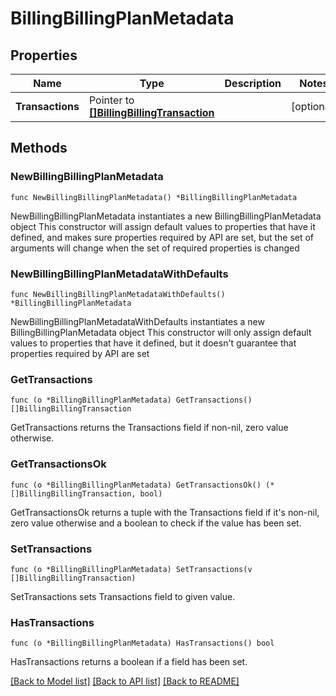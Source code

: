 # BillingBillingPlanMetadata

## Properties

Name | Type | Description | Notes
------------ | ------------- | ------------- | -------------
**Transactions** | Pointer to [**[]BillingBillingTransaction**](BillingBillingTransaction.md) |  | [optional] 

## Methods

### NewBillingBillingPlanMetadata

`func NewBillingBillingPlanMetadata() *BillingBillingPlanMetadata`

NewBillingBillingPlanMetadata instantiates a new BillingBillingPlanMetadata object
This constructor will assign default values to properties that have it defined,
and makes sure properties required by API are set, but the set of arguments
will change when the set of required properties is changed

### NewBillingBillingPlanMetadataWithDefaults

`func NewBillingBillingPlanMetadataWithDefaults() *BillingBillingPlanMetadata`

NewBillingBillingPlanMetadataWithDefaults instantiates a new BillingBillingPlanMetadata object
This constructor will only assign default values to properties that have it defined,
but it doesn't guarantee that properties required by API are set

### GetTransactions

`func (o *BillingBillingPlanMetadata) GetTransactions() []BillingBillingTransaction`

GetTransactions returns the Transactions field if non-nil, zero value otherwise.

### GetTransactionsOk

`func (o *BillingBillingPlanMetadata) GetTransactionsOk() (*[]BillingBillingTransaction, bool)`

GetTransactionsOk returns a tuple with the Transactions field if it's non-nil, zero value otherwise
and a boolean to check if the value has been set.

### SetTransactions

`func (o *BillingBillingPlanMetadata) SetTransactions(v []BillingBillingTransaction)`

SetTransactions sets Transactions field to given value.

### HasTransactions

`func (o *BillingBillingPlanMetadata) HasTransactions() bool`

HasTransactions returns a boolean if a field has been set.


[[Back to Model list]](../README.md#documentation-for-models) [[Back to API list]](../README.md#documentation-for-api-endpoints) [[Back to README]](../README.md)


